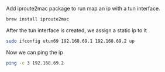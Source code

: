 Add iproute2mac package to run map an ip with a tun interface.

```bash
brew install iproute2mac
```

After the tun interface is created, we assign a static ip to it

```bash
sudo ifconfig utun69 192.168.69.1 192.168.69.2 up
```


Now we can ping the ip

```bash
ping -c 3 192.168.69.2
```
